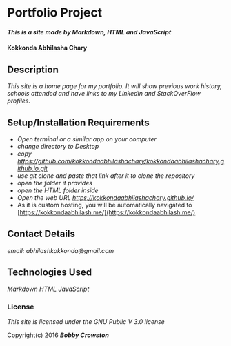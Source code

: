 # Portfolio Project

#### _This is a site made by Markdown, HTML and JavaScript_

#### Kokkonda Abhilasha Chary

## Description

_This site is a home page for my portfolio. It will show previous work history, schools attended and have links to my LinkedIn and StackOverFlow profiles._

## Setup/Installation Requirements

* _Open terminal or a similar app on your computer_
* _change directory to Desktop_
* _copy https://github.com/kokkondaabhilashachary/kokkondaabhilashachary.github.io.git_
* _use git clone and paste that link after it to clone the repository_
* _open the folder it provides_
* _open the HTML folder inside_
* _Open the web URL https://kokkondaabhilashachary.github.io/_
* As it is custom hosting, you will be automatically navigated to [https://kokkondaabhilash.me/](https://kokkondaabhilash.me/)

## Contact Details

_email: abhilashkokkonda@gmail.com_

## Technologies Used

_Markdown_
_HTML_
_JavaScript_

### License

_This site is licensed under the GNU Public V 3.0 license_

Copyright(c) 2016 **_Bobby Crowston_**
